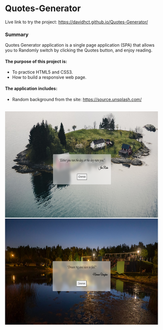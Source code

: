 # Quotes-Generator

Live link to try the project: https://davidhct.github.io/Quotes-Generator/

### Summary

Quotes Generator application is a single page application (SPA) that allows you to Randomly switch by clicking the Quotes button, and enjoy reading.<br>

#### The purpose of this project is:

- To practice HTML5 and CSS3.
- How to build a responsive web page.

#### The application includes:

- Random background from the site: https://source.unsplash.com/ <br><br>

<kbd><img src="/demo images/img_1.png" width="630" height="350"></kbd>
<kbd><img src="/demo images/img_2.png" width="630" height="350"></kbd>
